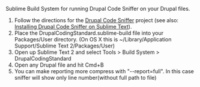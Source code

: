 Sublime Build System for running Drupal Code Sniffer on your Drupal files.

1. Follow the directions for the [Drupal Code Sniffer][1] project (see also: [Installing Drupal Code Sniffer on Sublime Text][2]).
2. Place the DrupalCodingStandard.sublime-build file into your Packages/User directory.
   (On OS X this is ~/Library/Application Support/Sublime Text 2/Packages/User)
3. Open up Sublime Text 2 and select Tools > Build System > DrupalCodingStandard
4. Open any Drupal file and hit Cmd+B
5. You can make reporting more compress with "--report=full". In this case sniffer will show only line number(without full path to file)

[1]: https://www.drupal.org/project/coder
[2]: https://www.drupal.org/node/1419996
